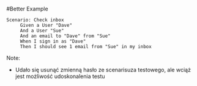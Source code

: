 ﻿#Better Example

```gherkin
Scenario​: Check inbox
​ 	  Given a User ​"Dave"​
​ 	  And a User ​"Sue"​
​ 	  And an email to ​"Dave"​ from ​"Sue"​
​ 	  When I sign in as ​"Dave"​
​ 	  Then I should see 1 email from ​"Sue"​ in my inbox
```

Note: 
* Udało się usunąć zmienną hasło ze scenarisuza testowego, ale wciąż jest możliwość udoskonalenia testu
